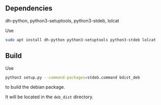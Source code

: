 ## Dependencies

dh-python, python3-setuptools, python3-stdeb, lolcat

Use

```bash
sudo apt install dh-python python3-setuptools python3-stdeb lolcat
```

## Build

Use

```bash
python3 setup.py --command-packages=stdeb.command bdist_deb
```

to build the debian package.

It will be located in the `deb_dist` directory.
